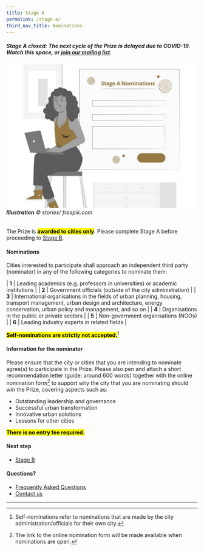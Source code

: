 ```yaml
---
title: Stage A
permalink: /stage-a/
third_nav_title: Nominations
---
```


##### **Stage A closed:** The next cycle of the Prize is delayed due to COVID-19. Watch this space, or [join our mailing list](/subscribe/).

###### ![Stage A Nominations](/images/stage-a-nominations.jpg/)**Illustration** © stories/ freepik.com

The Prize is **<mark>awarded to cities only</mark>**. Please complete Stage A before proceeding to [Stage B](/stage-b/).

#### **Nominations**

Cities interested to participate shall approach an independent third party (nominator) in any of the following categories to nominate them:

| **1** |  Leading academics (e.g. professors in universities) or academic institutions |
| **2** |  Government officials (outside of the city administration) |
| **3** |  International organisations in the fields of urban planning, housing, transport management, urban design and architecture, energy conservation, urban policy and management, and so on |
| **4** |  Organisations in the public or private sectors |
| **5** |  Non-government organisations (NGOs) |
| **6** |  Leading industry experts in related fields |

**<mark>Self-nominations are strictly not accepted.</mark>**[^1]

#### **Information for the nominator**

Please ensure that the city or cities that you are intending to nominate agree(s) to participate in the Prize. Please also pen and attach a short recommendation letter (guide: around 600 words) together with the online nomination form[^2] to support why the city that you are nominating should win the Prize, covering aspects such as: 

- Outstanding leadership and governance
- Successful urban transformation
- Innovative urban solutions
- Lessons for other cities

**<mark>There is no entry fee required.</mark>**

#### **Next step**

- [Stage B](/stage-b/)

#### **Questions?**

- [Frequently Asked Questions](/faq/) 
- [Contact us](/feedback/)

---

[^1]: Self-nominations refer to nominations that are made by the city administration/officials for their own city. 
[^2]: The link to the online nomination form will be made available when nominations are open.

